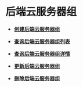 # 后端云服务器组<a name="elb_qy_hz_0000"></a>

-   **[创建后端云服务器组](创建后端云服务器组.md)**  

-   **[查询后端云服务器组列表](查询后端云服务器组列表.md)**  

-   **[查询后端云服务器组详情](查询后端云服务器组详情.md)**  

-   **[更新后端云服务器组](更新后端云服务器组.md)**  

-   **[删除后端云服务器组](删除后端云服务器组.md)**  


